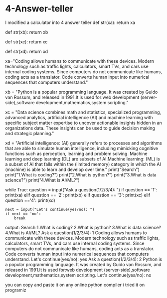 # 4-Answer-teller
I modified a calculator into 4 answer teller
def str(xa):
    return xa
    
    
def str(xb):
    return xb
    
    
def str(xc):
    return xc
     
     
def str(xd):
    return xd
    
xa="Coding allows humans to communicate with these devices. Modern technology such as traffic lights, calculators, smart TVs, and cars use internal coding systems. Since computers do not communicate like humans, coding acts as a translator. Code converts human input into numerical sequences that computers understand."

xb = "Python is a popular programming language. It was created by Guido van Rossum, and released in 1991.It is used for:web development (server-side),software development,mathematics,system scripting." 

xc = "Data science combines math and statistics, specialized programming, advanced analytics, artificial intelligence (AI) and machine learning with specific subject matter expertise to uncover actionable insights hidden in an organizations data. These insights can be used to guide decision making and strategic planning."

xd = "Artificial intelligence: (AI) generally refers to processes and algorithms that are able to simulate human intelligence, including mimicking cognitive functions such as perception, learning and problem solving. Machine learning and deep learning (DL) are subsets of AI.Machine learning: (ML) is a subset of AI that falls within the (limited memory) category in which the AI (machine) is able to learn and develop over time."
print("Search")
print("1.What is coding?")
print("2.What is python?")
print("3.What is data science?")
print("4.What is AI/ML?")

while True:
    question = input("Ask a question(1/2/3/4): ")
    if question == '1':
        print(xa)
    elif question == '2':
        print(xb)
    elif question == '3':
        print(xc)
    elif question =='4':
        print(xd)
        
    next = input("Let's continue(yes/no): ")
    if next == 'no':
        break

output:
Search
1.What is coding?
2.What is python?
3.What is data science?
4.What is AI/ML?
Ask a question(1/2/3/4): 1
Coding allows humans to communicate with these devices. Modern technology such as traffic lights, calculators, smart TVs, and cars use internal coding systems. Since computers do not communicate like humans, coding acts as a translator. Code converts human input into numerical sequences that computers understand.
Let's continue(yes/no): yes
Ask a question(1/2/3/4): 2
Python is a popular programming language. It was created by Guido van Rossum, and released in 1991.It is used for:web development (server-side),software development,mathematics,system scripting.
Let's continue(yes/no): no

you can copy and paste it on any online python compiler i tried it on programiz
